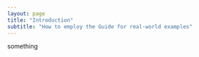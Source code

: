 ```yaml
---
layout: page
title: "Introduction"
subtitle: "How to employ the Guide for real-world examples"
---
```


something